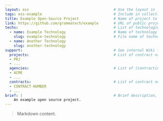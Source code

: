 ```yaml
---
layout: oss                                       # Use the layout in _includes/oss.liquid
tags: oss-example                                 # Include in collections.oss (oss to go live)
title: Example Open-Source Project                # Name of project to print
link: https://github.com/grammatech/example       # URL of public project repository
techs:                                            # List of technologies used (from techs/)
  - name: Example Technology                      # Name of technology to print
    slug: example-technology                      # File name of technology under techs/
  - name: Another Technology
    slug: another-technology
support:                                          # See internal Wiki for more info
  projects:                                       # List of contract names
  - PRJ
  - ...
  agencies:                                       # List of (contracting/funding) agencies
  - ACME
  - ...
  contracts:                                      # List of contract numbers
  - CONTRACT-NUMBER
  - ...
brief: |                                          # Brief description, 1 sentence
    An example open source project.
---
```


> Markdown content.

